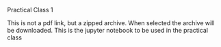 Practical Class 1

This is not a pdf link, but a zipped archive. When selected the archive will be downloaded. This is the jupyter notebook to be used in the practical class